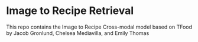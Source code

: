 # Image to Recipe Retrieval
This repo contains the Image to Recipe Cross-modal model based on TFood by Jacob Gronlund, Chelsea Mediavilla, and Emily Thomas
